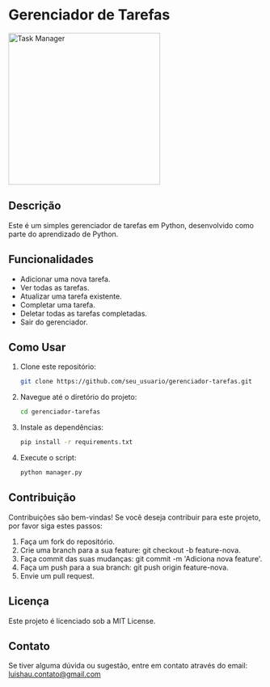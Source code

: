 # Gerenciador de Tarefas

<img src="https://upload.wikimedia.org/wikipedia/commons/thumb/c/c3/Python-logo-notext.svg/800px-Python-logo-notext.svg.png" alt="Task Manager" width="300"/>

## Descrição
Este é um simples gerenciador de tarefas em Python, desenvolvido como parte do aprendizado de Python.

## Funcionalidades
- Adicionar uma nova tarefa.
- Ver todas as tarefas.
- Atualizar uma tarefa existente.
- Completar uma tarefa.
- Deletar todas as tarefas completadas.
- Sair do gerenciador.

## Como Usar
1. Clone este repositório:
   ```bash
   git clone https://github.com/seu_usuario/gerenciador-tarefas.git
2. Navegue até o diretório do projeto:
   ```bash
   cd gerenciador-tarefas
3. Instale as dependências:
   ```bash
   pip install -r requirements.txt
4. Execute o script:
   ```bash
   python manager.py

## Contribuição
Contribuições são bem-vindas! Se você deseja contribuir para este projeto, por favor siga estes passos:
1. Faça um fork do repositório.
2. Crie uma branch para a sua feature: git checkout -b feature-nova.
3. Faça commit das suas mudanças: git commit -m 'Adiciona nova feature'.
4. Faça um push para a sua branch: git push origin feature-nova.
5. Envie um pull request.

## Licença
Este projeto é licenciado sob a MIT License.

## Contato
Se tiver alguma dúvida ou sugestão, entre em contato através do email: luishau.contato@gmail.com
